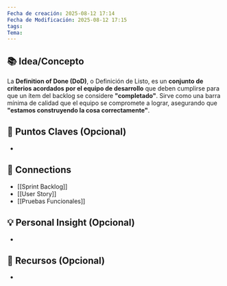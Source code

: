 ```yaml
---
Fecha de creación: 2025-08-12 17:14
Fecha de Modificación: 2025-08-12 17:15
tags: 
Tema:
---
```



## 📚 Idea/Concepto 

La **Definition of Done (DoD)**, o Definición de Listo, es un **conjunto de criterios acordados por el equipo de desarrollo** que deben cumplirse para que un ítem del backlog se considere **"completado"**. Sirve como una barra mínima de calidad que el equipo se compromete a lograr, asegurando que **"estamos construyendo la cosa correctamente"**.
## 📌 Puntos Claves (Opcional)
- 

## 🔗 Connections
- [[Sprint Backlog]]
- [[User Story]]
- [[Pruebas Funcionales]]
## 💡 Personal Insight (Opcional)
- 
## 🧾 Recursos (Opcional)
- 